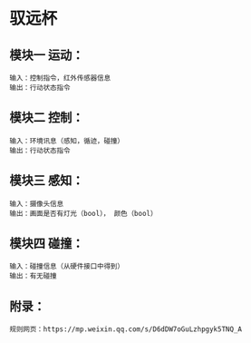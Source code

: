 # 驭远杯
## 模块一 运动：
    输入：控制指令，红外传感器信息
    输出：行动状态指令
## 模块二 控制：
    输入：环境讯息（感知，循迹，碰撞） 
    输出：行动状态指令
## 模块三 感知：
    输入：摄像头信息
    输出：画面是否有灯光（bool）， 颜色（bool）
## 模块四 碰撞：
    输入：碰撞信息（从硬件接口中得到）
    输出：有无碰撞

## 附录：
    规则网页：https://mp.weixin.qq.com/s/D6dDW7oGuLzhpgyk5TNQ_A
    
